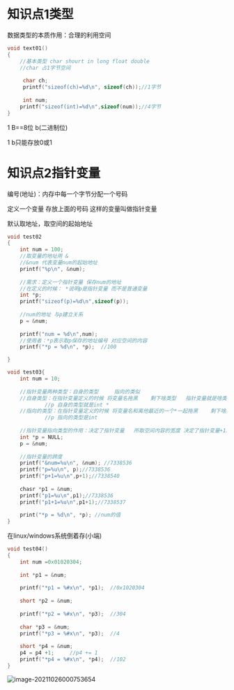 # 知识点1类型

数据类型的本质作用：合理的利用空间

```c
void text01()
{
	//基本类型 char shourt in long float double
    //char 占1字节空间
    
   	 char ch;
   	 printf("sizeof(ch)=%d\n", sizeof(ch));//1字节
    
     int num;
    printf("sizeof(int)=%d\n",sizeof(num));//4字节
}
```

1 B==8位 b(二进制位)

1 b只能存放0或1

# 知识点2指针变量

编号(地址)：内存中每一个字节分配一个号码

定义一个变量 存放上面的号码 这样的变量叫做指针变量

默认取地址，取空间的起始地址

```c
void test02
{
    int num = 100;
    //取变量的地址用 &
    //&num 代表变量num的起始地址
    printf("%p\n", &num);
    
    //需求：定义一个指针变量 保存num的地址
    //在定义的时候： *说明p是指针变量 而不是普通变量
    int *p;
    printf("sizeof(p)=%d\n",sizeof(p));
    
    //num的地址 与p建立关系
    p = &num;
    
    printf("num = %d\n",num);
    //使用者：*p表示取p保存的地址编号 对应空间的内容
    printf("*p = %d\n", *p);  //100

}
```

```c
void test03{
    int num = 10;
    
    //指针变量两种类型：自身的类型  	 指向的类似
    //自身类型：在指针变量定义的时候 将变量名拖黑 	剩下啥类型	指针变量就是啥类型
    		//p 自身的类型就是int *
    //指向的类型：在指针变量定义的时候 将变量名和离他最近的一个*一起拖黑 	剩下啥类型	指针变量指向的类型就是啥类型
    		//p 指向的类型是int
    
    //指针变量指向类型的作用：决定了指针变量	所取空间内容的宽度 决定了指针变量+1跳过的单位跨度
    int *p = NULL;
    p = &num;
    
    //指针变量的跨度
    printf("&num=%u\n", &num); //7338536
    printf("p=%u\n", p);//7338536
    printf("p+1=%u\n",p+1);//7338540
    
    chasr *p1 = &num;
    printf("p1=%u\n",p1);//7338536
    printf("p1+1=%u\n",p1+1);//7338537
    
    print("*p = %d\n", *p); //num的值
}
```

在linux/windows系统倒着存(小端)



```c
void test04()
{
    int num =0x01020304;
    
    int *p1 = &num;
    
    printf("*p1 = %#x\n", *p1);  //0x1020304
    
    short *p2 = &num;
    
    printf("*p2 = %#x\n", *p3);  //304
    
    char *p3 = &num;
    printf("*p3 = %#x\n", *p3);  //4 
    
    short *p4 = &num;
    p4 = p4 +1; 	//p4 += 1
    printf("*p4 = %#x\n", *p4);  //102
}
```

<img src="https://gitee.com/A_Xishuai/img/raw/master/img/image-20211026000753654.png" alt="image-20211026000753654"  />

